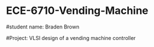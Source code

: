 # ECE-6710-Vending-Machine

#student name: Braden Brown 

#Project: VLSI design of a vending machine controller
